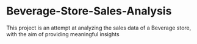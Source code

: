 # Beverage-Store-Sales-Analysis
This project is an attempt at analyzing the sales data of a Beverage store, with the aim of providing meaningful insights
